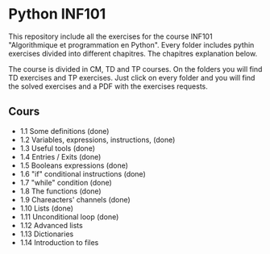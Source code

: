 # Python INF101
 
This repository include all the exercises for the course INF101 "Algorithmique et programmation en Python". Every folder includes pythin exercises divided into different chapitres. The chapitres explanation below.

The course is divided in CM, TD and TP courses. On the folders you will find TD exercises and TP exercises. Just click on every folder and you will find the solved exercises and a PDF with the exercises requests. 

## Cours
- 1.1 Some definitions (done)
- 1.2 Variables, expressions, instructions, (done)
- 1.3 Useful tools (done)
- 1.4 Entries / Exits (done)
- 1.5 Booleans expressions (done)
- 1.6 "if" conditional instructions (done)
- 1.7 "while" condition (done)
- 1.8 The functions (done)
- 1.9 Chareacters' channels (done)
- 1.10 Lists (done)
- 1.11 Unconditional loop (done)
- 1.12 Advanced lists
- 1.13 Dictionaries
- 1.14 Introduction to files
